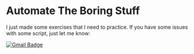 # Automate The Boring Stuff

I just made some exercises that I need to practice. If you have some issues with some script, just let me know:

[![Gmail Badge](https://img.shields.io/badge/-jamesnoria@gmail.com-c14438?style=flat-square&logo=Gmail&logoColor=white&link=mailto:jamesnoria@gmail.com)](mailto:jamesnoria@gmail.com)
